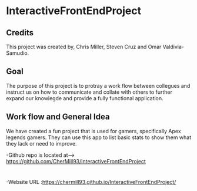 # InteractiveFrontEndProject

## Credits
This project was created by, Chris Miller, Steven Cruz and Omar Valdivia-Samudio.

## Goal
The purpose of this project is to protray a work flow between collegues and instruct us on how to communicate and collate with others to further expand our knowlegde and provide a fully functional application.

## Work flow and General Idea
We have created a fun project that is used for gamers, specifically Apex legends gamers.
They can use this app to list basic stats to show them what they lack or need to improve. 

-Github repo is located at--> https://github.com/CherMill93/InteractiveFrontEndProject
#
-Website URL :https://chermill93.github.io/InteractiveFrontEndProject/
